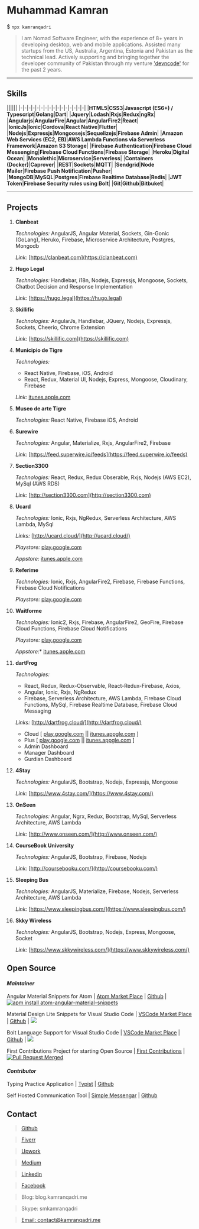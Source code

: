 # Muhammad Kamran

$ `npx kamranqadri`

> I am Nomad Software Engineer, with the experience of 8+ years in developing desktop, web and mobile applications. Assisted many startups from the US, Australia, Argentina, Estonia and Pakistan as the technical lead. Actively supporting and bringing together the developer community of Pakistan through my venture ['devncode'](http://devncode.tech) for the past 2 years.

***

## Skills

||||||
|-|-|-|-|-|-|-|-|-|-|-|-|-|-|-|-|
|**HTML5**|**CSS3**|**Javascript (ES6+) / Typescript**|**Golang**|**Dart**|
|**Jquery**|**Lodash**|**Rxjs**|**Redux**|**ngRx**|
|**Angularjs**|**AngularFire**|**Angular**|**AngularFire2**|**React**|
|**IonicJs**|**Ionic**|**Cordova**|**React Native**|**Flutter**|
|**Nodejs**|**Expressjs**|**Mongoosejs**|**Sequelizejs**|**Firebase Admin**|
|**Amazon Web Services (EC2, EB)**|**AWS Lambda Functions via Serverless Framework**|**Amazon S3 Storage**|
|**Firebase Authentication**|**Firebase Cloud Messenging**|**Firebase Cloud Functions**|**Firebase Storage**|
|**Heroku**|**Digital Ocean**|
|**Monolethic**|**Microservice**|**Serverless**|
|**Containers (Docker)**|**Caprover**|
|**REST**|**Sockets**|**MQTT**|
|**Sendgrid**|**Node Mailer**|**Firebase Push Notification**|**Pusher**|
|**MongoDB**|**MySQL**|**Postgres**|**Firebase Realtime Database**|**Redis**|
|**JWT Token**|**Firebase Security rules using Bolt**|
|**Git**|**Github**|**Bitbuket**|

***

## Projects

1.  **Clanbeat**

    *Technologies:* AngularJS, Angular Material, Sockets, Gin-Gonic (GoLang), Heruko, Firebase, Microservice Architecture, Postgres, Mongodb

    *Link:* [https://clanbeat.com](https://clanbeat.com)

0. **Hugo Legal**

    *Technologies:* Handlebar, i18n, Nodejs, Expressjs, Mongoose, Sockets, Chatbot Decision and Response Implementation 

    *Link:* [https://hugo.legal](https://hugo.legal)

0. **Skillific**

    *Technologies:* AngularJs, Handlebar, JQuery, Nodejs, Expressjs, Sockets, Cheerio, Chrome Extension

    *Link:* [https://skillific.com](https://skillific.com)

0. **Municipio de Tigre**

    *Technologies:* 
    - React Native, Firebase, iOS, Android
    - React, Redux, Material UI, Nodejs, Express, Mongoose, Cloudinary, Firebase

    *Link:* [itunes.apple.com](https://itunes.apple.com/AR/app/id1439267163?l=es)

0. **Museo de arte Tigre**

    *Technologies:* React Native, Firebase iOS, Android

0. **Surewire**

    *Technologies:* Angular, Materialize, Rxjs, AngularFire2, Firebase

    *Link:* [https://feed.superwire.io/feeds](https://feed.superwire.io/feeds)

0. **Section3300**

    *Technologies:* React, Redux, Redux Obserable, Rxjs, Nodejs (AWS EC2), MySql (AWS RDS)

    *Link:* [http://section3300.com](http://section3300.com)

0. **Ucard**

    *Technologies:* Ionic, Rxjs, NgRedux, Serverless Architecture, AWS Lambda, MySql

    *Links:* [http://ucard.cloud/](http://ucard.cloud/)
    
    *Playstore:* [play.google.com](https://play.google.com/store/apps/details?id=cloud.ucard.basic)

    *Appstore:* [itunes.apple.com](https://itunes.apple.com/us/app/ucard-cloud/id1216466125?ls=1&mt=8)

0. **Referime**

    *Technologies:* Ionic, Rxjs, AngularFire2, Firebase, Firebase Functions, Firebase Cloud Notifications
    
    *Playstore:* [play.google.com](https://play.google.com/store/apps/details?id=com.algorithmous.referime)

0. **Waitforme**

    *Technologies:* Ionic2, Rxjs, Firebase, AngularFire2, GeoFire, Firebase Cloud Functions, Firebase Cloud Notifications
    
    *Playstore:* [play.google.com](https://play.google.com/store/apps/details?id=com.happio.waitforme.rider&hl=en)

    *Appstore:** [itunes.apple.com](https://itunes.apple.com/th/app/waitforme/id1241266805?mt=8)

0. **dartFrog**

    *Technologies:*
    - React, Redux, Redux-Observable, React-Redux-Firebase, Axios,
    - Angular, Ionic, Rxjs, NgRedux
    - Firebase, Serverless Architecture, AWS Lambda, Firebase Cloud Functions, MySql, Firebase Realtime Database, Firebase Cloud Messaging

    *Links:* [http://dartfrog.cloud/](http://dartfrog.cloud/)

    - Cloud [ [play.google.com](https://play.google.com/store/apps/details?id=cloud.dartfrog.basic) || [itunes.appgle.com](https://itunes.apple.com/us/app/dartfrog-cloud/id1201223764?ls=1&mt=8) ]
    - Plus [ [play.google.com](https://play.google.com/store/apps/details?id=cloud.dartfrog.business) || [itunes.appgle.com](https://itunes.apple.com/th/app/dartfrog-cloud-business-soho/id1244686179?mt=8) ]
    - Admin Dashboard
    - Manager Dashboard
    - Gurdian Dashboard


0. **4Stay**

    *Technologies:* AngularJS, Bootstrap, Nodejs, Expressjs, Mongoose
    
    *Link:* [https://www.4stay.com/](https://www.4stay.com/)

0. **OnSeen**
    
    *Technologies:* Angular, Ngrx, Redux, Bootstrap, MySql, Serverless Architecture, AWS Lambda
    
    *Link:* [http://www.onseen.com/](http://www.onseen.com/)

0. **CourseBook University**

    *Technologies:* AngularJS, Bootstrap, Firebase, Nodejs

    *Link:* [http://coursebooku.com/](http://coursebooku.com/)

0. **Sleeping Bus**

    *Technologies:* AngularJS, Materialize, Firebase, Nodejs, Serverless Architecture, AWS Lambda

    *Link:* [https://www.sleepingbus.com/](https://www.sleepingbus.com/)

0. **Skky Wireless**

    *Technologies:* AngularJS, Bootstrap, Nodejs, Express, Mongoose, Socket

    *Link:* [https://www.skkywireless.com/](https://www.skkywireless.com/)

## Open Source 

#### *Maintainer*

  Angular Material Snippets for Atom | [Atom Market Place](https://atom.io/packages/atom-angular-material-snippets?lipi=urn%3Ali%3Apage%3Ad_flagship3_profile_view_base%3BXvukosGMSaK9Jahp8hzDKw%3D%3D) | [Github](https://github.com/smkamranqadri/atom-angular-material-snippets) | [![apm install atom-angular-material-snippets](https://apm-badges.herokuapp.com/apm/atom-angular-material-snippets.svg)](https://atom.io/packages/atom-angular-material-snippets)
  
  Material Design Lite Snippets for Visual Studio Code | [VSCode Market Place](https://marketplace.visualstudio.com/items?itemName=smkamranqadri.vscode-material-design-lite-snippets) | [Github](https://github.com/smkamranqadri/vscode-material-design-lite-snippets) | ![](https://vsmarketplacebadge.apphb.com/installs-short/smkamranqadri.vscode-material-design-lite-snippets.svg)
  
  Bolt Language Support for Visual Studio Code | [VSCode Market Place](https://marketplace.visualstudio.com/items?itemName=smkamranqadri.vscode-bolt-language) | [Github](https://github.com/smkamranqadri/vscode-bolt-language) | ![](https://vsmarketplacebadge.apphb.com/installs-short/smkamranqadri.vscode-bolt-language.svg)

  First Contributions Project for starting Open Source | [First Contributions](https://github.com/devncode/first-contributions) | [![Pull Request Merged](https://img.shields.io/github/issues-pr-closed/devncode/first-contributions)](https://github.com/devncode/first-contributions/pulls)

#### *Contributor*

  Typing Practice Application | [Typist](https://typistapp.netlify.com/) | [Github](https://github.com/vimark1/typist)

  Self Hosted Communication Tool | [Simple Messengar](https://simple-messenger-19.web.app) | [Github](https://github.com/lucasinocente/simple-messenger)

## Contact

> [Github](https://github.com/smkamranqadri)

> [Fiverr](https://www.fiverr.com/smkamranqadri)

> [Upwork](https://www.upwork.com/o/profiles/users/_~0110e972200c426be4/)

> [Medium](https://medium.com/@muhammadkamranqadri)

> [Linkedin](https://www.linkedin.com/in/smkamranqadri/)

> [Facebook](facebook.com/devkamran)

> Blog: blog.kamranqadri.me

> Skype: smkamranqadri

> [Email: contact@kamranqadri.me](mailto:contact@kamranqadri.me)

